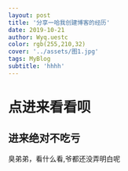 ```yaml
---
layout: post
title: '分享一哈我创建博客的经历'
date: 2019-10-21
author: Wyq.uestc
color: rgb(255,210,32)
cover: '../assets/图1.jpg'
tags: MyBlog
subtitle: 'hhhh'
---
```



# 点进来看看呗  
                
          
## 进来绝对不吃亏
                                               
                  
                                
                                

            
              
                
                  
                    
                      
                        
                          
                           
臭弟弟，看什么看,爷都还没弄明白呢
